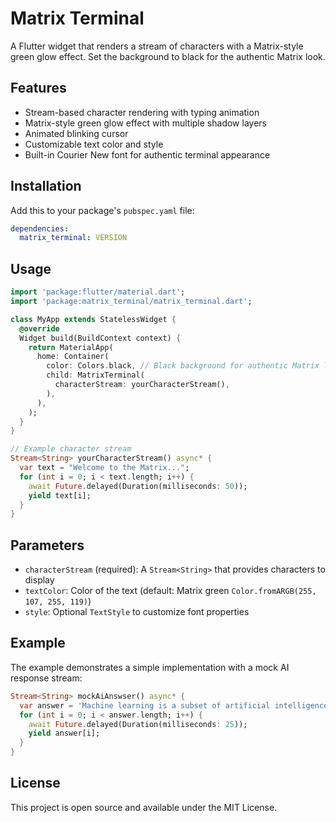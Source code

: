 # Matrix Terminal

A Flutter widget that renders a stream of characters with a Matrix-style green glow effect. Set the background to black for the authentic Matrix look.

## Features

- Stream-based character rendering with typing animation
- Matrix-style green glow effect with multiple shadow layers
- Animated blinking cursor
- Customizable text color and style
- Built-in Courier New font for authentic terminal appearance

## Installation

Add this to your package's `pubspec.yaml` file:

```yaml
dependencies:
  matrix_terminal: VERSION
```

## Usage

```dart
import 'package:flutter/material.dart';
import 'package:matrix_terminal/matrix_terminal.dart';

class MyApp extends StatelessWidget {
  @override
  Widget build(BuildContext context) {
    return MaterialApp(
      home: Container(
        color: Colors.black, // Black background for authentic Matrix look
        child: MatrixTerminal(
          characterStream: yourCharacterStream(),
        ),
      ),
    );
  }
}

// Example character stream
Stream<String> yourCharacterStream() async* {
  var text = "Welcome to the Matrix...";
  for (int i = 0; i < text.length; i++) {
    await Future.delayed(Duration(milliseconds: 50));
    yield text[i];
  }
}
```

## Parameters

- `characterStream` (required): A `Stream<String>` that provides characters to display
- `textColor`: Color of the text (default: Matrix green `Color.fromARGB(255, 107, 255, 119)`)
- `style`: Optional `TextStyle` to customize font properties

## Example

The example demonstrates a simple implementation with a mock AI response stream:

```dart
Stream<String> mockAiAnswser() async* {
  var answer = 'Machine learning is a subset of artificial intelligence...';
  for (int i = 0; i < answer.length; i++) {
    await Future.delayed(Duration(milliseconds: 25));
    yield answer[i];
  }
}
```

## License

This project is open source and available under the MIT License.
